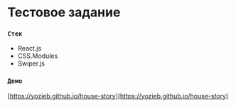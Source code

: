 # Тестовое задание

### `Стек`

- React.js
- CSS.Modules
- Swiper.js

### `Демо`

[https://yozieb.github.io/house-story](https://yozieb.github.io/house-story)
